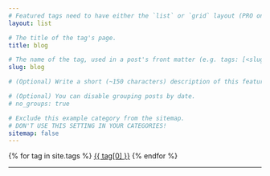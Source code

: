 ```yaml
---
# Featured tags need to have either the `list` or `grid` layout (PRO only).
layout: list

# The title of the tag's page.
title: blog

# The name of the tag, used in a post's front matter (e.g. tags: [<slug>]).
slug: blog

# (Optional) Write a short (~150 characters) description of this featured tag.

# (Optional) You can disable grouping posts by date.
# no_groups: true

# Exclude this example category from the sitemap.
# DON'T USE THIS SETTING IN YOUR CATEGORIES!
sitemap: false
---
```

<div class="tags-expo-list">
  {% for tag in site.tags %}
  <a href="/posts/tag-{{ tag[0] | slugify }}" class="post-tag">{{ tag[0] }}</a>
  {% endfor %}
</div>
<hr/>
